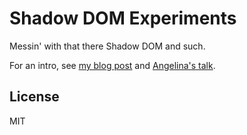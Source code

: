 # Shadow DOM Experiments

Messin' with that there Shadow DOM and such.

For an intro, see [my blog post](http://phuu.net/2012/11/13/web-components-and-the-shadow-dom.html) and [Angelina's talk](http://www.youtube.com/watch?v=JNjnv-Gcpnw).

## License

MIT